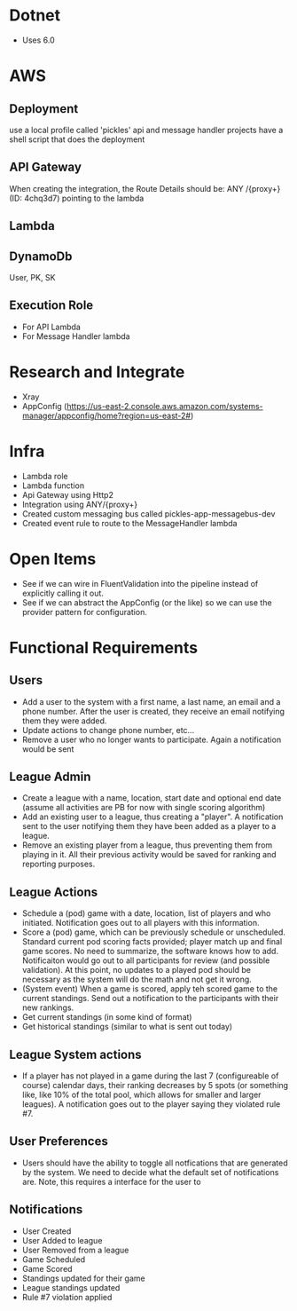 # Dotnet
* Uses 6.0

# AWS

## Deployment
use a local profile called 'pickles'
api and message handler projects have a shell script that does the deployment

## API Gateway
When creating the integration, the Route Details should be:  ANY /{proxy+} (ID: 4chq3d7) pointing to the lambda

## Lambda

## DynamoDb
User, PK, SK

## Execution Role
* For API Lambda
* For Message Handler lambda

# Research and Integrate
* Xray
* AppConfig (https://us-east-2.console.aws.amazon.com/systems-manager/appconfig/home?region=us-east-2#)

# Infra
* Lambda role
* Lambda function
* Api Gateway using Http2
* Integration using ANY/{proxy+}
* Created custom messaging bus called pickles-app-messagebus-dev
* Created event rule to route to the MessageHandler lambda

# Open Items
* See if we can wire in FluentValidation into the pipeline instead of explicitly calling it out.
* See if we can abstract the AppConfig (or the like) so we can use the provider pattern for configuration.

# Functional Requirements

## Users
* Add a user to the system with a first name, a last name, an email and a phone number.  After the user is created, they receive an email notifying them they were added.
* Update actions to change phone number, etc...
* Remove a user who no longer wants to participate.  Again a notification would be sent

## League Admin
* Create a league with a name, location, start date and optional end date (assume all activities are PB for now with single scoring algorithm)
* Add an existing user to a league, thus creating a "player".  A notification sent to the user notifying them they have been added as a player to a league.
* Remove an existing player from a league, thus preventing them from playing in it.  All their previous activity would be saved for ranking and reporting purposes.

## League Actions
* Schedule a (pod) game with a date, location, list of players and who initiated.  Notification goes out to all players with this information.
* Score a (pod) game, which can be previously schedule or unscheduled.  Standard current pod scoring facts provided;  player match up and final game scores.  No need to summarize, the software knows how to add.  Notificaiton would go out to all participants for review (and possible validation).
At this point, no updates to a played pod should be necessary as the system will do the math and not get it wrong.
* (System event) When a game is scored, apply teh scored game to the current standings.  Send out a notification to the participants with their new rankings.
* Get current standings (in some kind of format)
* Get historical standings (similar to what is sent out today)

## League System actions
* If a player has not played in a game during the last 7 (configureable of course) calendar days, their ranking decreases by 5 spots (or something like, like 10% of the total pool, which allows for smaller and larger leagues).  A notification goes out to the player saying they violated rule #7.

## User Preferences
* Users should have the ability to toggle all notfications that are generated by the system.  We need to decide what the default set of notifications are.  Note, this requires a interface for the user to 

## Notifications
* User Created
* User Added to league
* User Removed from a league
* Game Scheduled
* Game Scored
* Standings updated for their game
* League standings updated
* Rule #7 violation applied